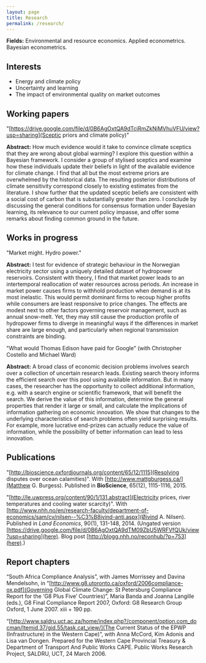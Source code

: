 ```yaml
---
layout: page
title: Research
permalink: /research/
---
```


**Fields:** Environmental and resource economics. Applied econometrics. Bayesian econometrics.

## Interests
* Energy and climate policy
* Uncertainty and learning
* The impact of environmental quality on market outcomes

## Working papers

"[https://drive.google.com/file/d/0B6AgOxtQA9dTcjRmZkNjMVhuVFU/view?usp=sharing](Sceptic priors and climate policy)"

**Abstract:** How much evidence would it take to convince climate sceptics that they are wrong about global warming? I explore this question within a Bayesian framework. I consider a group of stylised sceptics and examine how these individuals update their beliefs in light of the available evidence for climate change. I find that all but the most extreme priors are overwhelmed by the historical data. The resulting posterior distributions of climate sensitivity correspond closely to existing estimates from the literature. I show further that the updated sceptic beliefs are consistent with a social cost of carbon that is substantially greater than zero. I conclude by discussing the general conditions for consensus formation under Bayesian learning, its relevance to our current policy impasse, and offer some remarks about finding common ground in the future.

## Works in progress

"Market might. Hydro power."

**Abstract:** I test for evidence of strategic behaviour in the Norwegian electricity sector using a uniquely detailed dataset of hydropower reservoirs. Consistent with theory, I find that market power leads to an intertemporal reallocation of water resources across periods. An increase in market power causes firms to withhold production when demand is at its most inelastic. This would permit dominant firms to recoup higher profits while consumers are least responsive to price changes. The effects are modest next to other factors governing reservoir management, such as annual snow-melt. Yet, they may still cause the production profile of hydropower firms to diverge in meaningful ways if the differences in market share are large enough, and particularly when regional transmission constraints are binding.

"What would Thomas Edison have paid for Google" (with Christopher Costello and Michael Ward)

**Abstract:** A broad class of economic decision problems involves search over a collection of uncertain research leads. Existing search theory informs the efficient search over this pool using available information. But in many cases, the researcher has the opportunity to collect additional information, e.g. with a search engine or scientific framework, that will benefit the search. We derive the value of this information, determine the general properties that render it large or small, and calculate the implications of information gathering on economic innovation. We show that changes to the underlying characteristics of search problems often yield surprising results. For example, more lucrative end-prizes can actually reduce the value of information, while the possibility of better information can lead to less innovation.

## Publications

"[http://bioscience.oxfordjournals.org/content/65/12/1115](Resolving disputes over ocean calamities)". With [http://www.mattgburgess.ca/](Matthew G. Burgess). Published in **BioScience**, 65(12), 1115-1116, 2015.

"[http://le.uwpress.org/content/90/1/131.abstract](Electricity prices, river temperatures and cooling water scarcity)". With [http://www.nhh.no/en/research-faculty/department-of-economics/sam/cv/nilsen--%C3%B8ivind-anti.aspx](Øivind A. Nilsen). Published in *Land Economics*, 90(1), 131-148, 2014. (Ungated version [https://drive.google.com/file/d/0B6AgOxtQA9dTM09ZbU5WRFVfQUk/view?usp=sharing](here). Blog post [http://blogg.nhh.no/reconhub/?p=753](here).)


## Report chapters

“South Africa Compliance Analysis”, with James Morrissey and Davina Mendelsohn, in “[http://www.g8.utoronto.ca/oxford/2006compliance-ox.pdf](Governing Global Climate Change: St Petersburg Compliance Report for the ‘G8 Plus Five’ Countries)”, Maria Banda and Joanna Langille (eds.), G8 Final Compliance Report 2007, Oxford: G8 Research Group Oxford, 1 June 2007. xiii + 190 pp.

“[http://www.saldru.uct.ac.za/home/index.php?/component/option,com_docman/Itemid,37/gid,55/task,cat_view/](The Current Status of the EPWP (Infrastructure) in the Western Cape)”, with Anna McCord, Kim Adonis and Lisa van Dongen. Prepared for the Western Cape Provincial Treasury & Department of Transport And Public Works CAPE. Public Works Research Project, SALDRU, UCT, 24 March 2006.